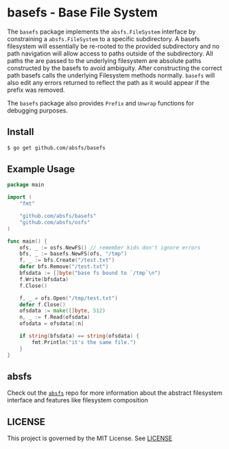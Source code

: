 # basefs - Base File System
The `basefs` package implements the `absfs.FileSystem` interface by constraining a `absfs.FileSystem` to a specific subdirectory. A basefs filesystem will essentially be re-rooted to the provided subdirectory and no path navigation will allow access to paths outside of the subdirectory. All paths the are passed to the underlying filesystem are absolute paths constructed by the basefs to avoid ambiguity. After constructing the correct path basefs calls the underlying Filesystem methods normally. `basefs` will also edit any errors returned to reflect the path as it would appear if the prefix was removed.

The `basefs` package also provides `Prefix` and `Unwrap` functions for debugging purposes.


## Install 

```bash
$ go get github.com/absfs/basefs
```

## Example Usage

```go
package main

import (
    "fmt"

    "github.com/absfs/basefs"
    "github.com/absfs/osfs"
)

func main() {
    ofs, _ := osfs.NewFS() // remember kids don't ignore errors
    bfs, _ := basefs.NewFS(ofs, "/tmp")
    f, _ := bfs.Create("/test.txt")
    defer bfs.Remove("/test.txt")
    bfsdata := []byte("base fs bound to `/tmp`\n")
    f.Write(bfsdata)
    f.Close()

    f, _ = ofs.Open("/tmp/test.txt")
    defer f.Close()
    ofsdata := make([]byte, 512)
    n, _ := f.Read(ofsdata)
    ofsdata = ofsdata[:n]

    if string(bfsdata) == string(ofsdata) {
        fmt.Println("it's the same file.")
    }
}
```

## absfs
Check out the [`absfs`](https://github.com/absfs/absfs) repo for more information about the abstract filesystem interface and features like filesystem composition 

## LICENSE

This project is governed by the MIT License. See [LICENSE](https://github.com/absfs/osfs/blob/master/LICENSE)



